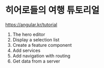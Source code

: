 # 히어로들의 여행 튜토리얼

https://angular.kr/tutorial

1. The hero editor
2. Display a selection list
3. Create a feature component
4. Add services
5. Add navigation with routing
6. Get data from a server
